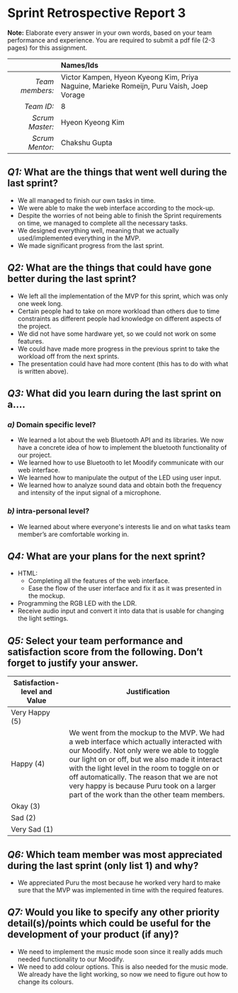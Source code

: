 # Sprint Retrospective Report 3

**Note:** Elaborate every answer in your own words, based on your team performance and experience. You are required to submit a pdf file (2-3 pages) for this assignment.
 
|                  | **Names/Ids**  |
|-----------------:|:---------------|
| *Team members:*  | Victor Kampen, Hyeon Kyeong Kim, Priya Naguine, Marieke Romeijn, Puru Vaish, Joep Vorage |
| *Team ID:*       | 8               |
| *Scrum  Master:* | Hyeon Kyeong Kim               |
| *Scrum  Mentor:* | Chakshu Gupta              |
 

## *Q1:* What are the things that went well during the last sprint? 
* We all managed to finish our own tasks in time. 
* We were able to make the web interface according to the mock-up.
* Despite the worries of not being able to finish the Sprint requirements on time, we managed to complete all the necessary tasks.
* We designed everything well, meaning that we actually used/implemented everything in the MVP.
* We made significant progress from the last sprint.

## *Q2:* What are the things that could have gone better during the last sprint?
* We left all the implementation of the MVP for this sprint, which was only one week long.
* Certain people had to take on more workload than others due to time constraints as different people had knowledge on different aspects of the project.
* We did not have some hardware yet, so we could not work on some features. 
* We could have made more progress in the previous sprint to take the workload off from the next sprints. 
* The presentation could have had more content (this has to do with what is written above).

## *Q3:* What did you learn during the last sprint on a….

### *a)* Domain specific level?
* We learned a lot about the web Bluetooth API and its libraries. We now have a concrete idea of how to implement the bluetooth functionality of our project.
* We learned how to use Bluetooth to let Moodify communicate with our web interface.
* We learned how to manipulate the output of the LED using user input.
* We learned how to analyze sound data and obtain both the frequency and intensity of the input signal of a microphone.

### *b)* intra-personal level?
* We learned about where everyone's interests lie and on what tasks team member’s are comfortable working in.

## *Q4:* What are your plans for the next sprint?
* HTML:
    * Completing all the features of the web interface.
    * Ease the flow of the user interface and fix it as it was presented in the mockup.
* Programming the RGB LED with the LDR.
* Receive audio input and convert it into data that is usable for changing the light settings.

## *Q5:* Select your team performance and satisfaction score from the following. Don’t forget to justify your answer.

| **Satisfaction-level  and Value** | **Justification** |
| --------------------------------- | ----------------- |
| Very  Happy (5)                   |                   |
| Happy  (4)                        | We went from the mockup to the MVP. We had a web interface which actually interacted with our Moodify. Not only were we able to toggle our light on or off, but we also made it interact with the light level in the room to toggle on or off automatically. The reason that we are not very happy is because Puru took on a larger part of the work than the other team members.                  |
| Okay  (3)                         |                   |
| Sad  (2)                          |                   |
| Very  Sad (1)                     |                   |

## *Q6:* Which team member was most appreciated during the last sprint (only list 1) and why?
* We appreciated Puru the most because he worked very hard to make sure that the MVP was implemented in time with the required features.

## *Q7:*  Would you like to specify any other priority detail(s)/points which could be useful for the development of your product (if any)?
* We need to implement the music mode soon since it really adds much needed functionality to our Moodify.
* We need to add colour options. This is also needed for the music mode. We already have the light working, so now we need to figure out how to change its colours.
